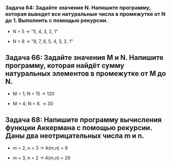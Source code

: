 ### Задача 64: Задайте значение N. Напишите программу, которая выведет все натуральные числа в промежутке от N до 1. Выполнить с помощью рекурсии.
* N = 5 -> "5, 4, 3, 2, 1"

* N = 8 -> "8, 7, 6, 5, 4, 3, 2, 1"

## Задача 66: Задайте значения M и N. Напишите программу, которая найдёт сумму натуральных элементов в промежутке от M до N.
* M = 1; N = 15 -> 120

* M = 4; N = 8. -> 30

## Задача 68: Напишите программу вычисления функции Аккермана с помощью рекурсии. Даны два неотрицательных числа m и n.
* m = 2, n = 3 -> A(m,n) = 9

* m = 3, n = 2 -> A(m,n) = 29